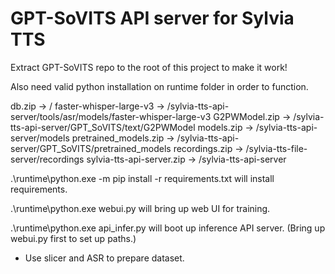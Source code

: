 # GPT-SoVITS API server for Sylvia TTS

Extract GPT-SoVITS repo to the root of this project to make it work!

Also need valid python installation on runtime folder in order to function.

db.zip -> /
faster-whisper-large-v3 -> /sylvia-tts-api-server/tools/asr/models/faster-whisper-large-v3
G2PWModel.zip -> /sylvia-tts-api-server/GPT_SoVITS/text/G2PWModel
models.zip -> /sylvia-tts-api-server/models
pretrained_models.zip -> /sylvia-tts-api-server/GPT_SoVITS/pretrained_models
recordings.zip -> /sylvia-tts-file-server/recordings
sylvia-tts-api-server.zip -> /sylvia-tts-api-server

.\runtime\python.exe -m pip install -r requirements.txt will install requirements.

.\runtime\python.exe webui.py will bring up web UI for training.

.\runtime\python.exe api_infer.py will boot up inference API server. (Bring up webui.py first to set up paths.)

- Use slicer and ASR to prepare dataset.
